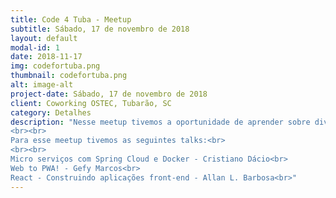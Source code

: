 ```yaml
---
title: Code 4 Tuba - Meetup
subtitle: Sábado, 17 de novembro de 2018
layout: default
modal-id: 1
date: 2018-11-17
img: codefortuba.png
thumbnail: codefortuba.png
alt: image-alt
project-date: Sábado, 17 de novembro de 2018
client: Coworking OSTEC, Tubarão, SC
category: Detalhes
description: "Nesse meetup tivemos a oportunidade de aprender sobre diversos temas como Micro serviços, PWA e React
<br><br>
Para esse meetup tivemos as seguintes talks:<br>
<br><br>
Micro serviços com Spring Cloud e Docker - Cristiano Dácio<br>
Web to PWA! - Gefy Marcos<br>
React - Construindo aplicações front-end - Allan L. Barbosa<br>"
---
```

